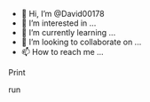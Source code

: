 - 👋 Hi, I’m @David00178
- 👀 I’m interested in ...
- 🌱 I’m currently learning ...
- 💞️ I’m looking to collaborate on ...
- 📫 How to reach me ...

<!---
David00178/David00178 is a ✨ special ✨ repository because its `README.md` (this file) appears on your GitHub profile.
You can click the Preview link to take a look at your changes.
--->Print
run

